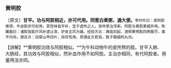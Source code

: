 ### 黄明胶

〔原文〕**甘平。功与阿胶相近，亦可代用。同葱白煮粥，通大便。**<small>李时珍曰：真阿胶难得，牛皮胶亦可权用，其性味皆平补，宜于虚热之人。张仲景治泻痢，阿胶与黄胶黄蜡并用。陈藏器曰：诸胶皆能疗风补虚止泄，驴皮主风为最。经验方云：痈疽初起，酒顿黄明胶四两服尽，毒不内攻。唐氏方：加穿山甲四片，烧存性用。昂谓此方若验，胜于服蜡矾丸也。</small>

【讲解】**黄明胶功效与阿胶相似。**为牛科动物牛的皮所熬的胶。甘平入肺、大肠经，其功效与阿胶相似，然补血作用不如阿胶。主治亦相同，有代阿胶者。用量用法亦同。
